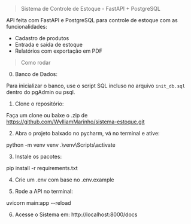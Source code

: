 > Sistema de Controle de Estoque - FastAPI + PostgreSQL

API feita com FastAPI e PostgreSQL para controle de estoque com as funcionalidades:

- Cadastro de produtos
- Entrada e saída de estoque
- Relatórios com exportação em PDF

> Como rodar

0. Banco de Dados:

Para inicializar o banco, use o script SQL incluso no arquivo `init_db.sql` dentro do pgAdmin ou psql.


1. Clone o repositório:

Faça um clone ou baixe o .zip de https://github.com/WylliamMarinho/sistema-estoque.git

2. Abra o projeto baixado no pycharm, vá no terminal e ative:

python -m venv venv
.\venv\Scripts\activate

3. Instale os pacotes:

pip install -r requirements.txt

4. Crie um .env com base no .env.example

5. Rode a API no terminal:

uvicorn main:app --reload

6. Acesse o Sistema em: http://localhost:8000/docs
